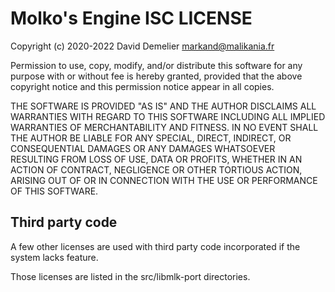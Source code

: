 Molko's Engine ISC LICENSE
==========================

Copyright (c) 2020-2022 David Demelier <markand@malikania.fr>

Permission to use, copy, modify, and/or distribute this software for any
purpose with or without fee is hereby granted, provided that the above
copyright notice and this permission notice appear in all copies.

THE SOFTWARE IS PROVIDED "AS IS" AND THE AUTHOR DISCLAIMS ALL WARRANTIES
WITH REGARD TO THIS SOFTWARE INCLUDING ALL IMPLIED WARRANTIES OF
MERCHANTABILITY AND FITNESS. IN NO EVENT SHALL THE AUTHOR BE LIABLE FOR
ANY SPECIAL, DIRECT, INDIRECT, OR CONSEQUENTIAL DAMAGES OR ANY DAMAGES
WHATSOEVER RESULTING FROM LOSS OF USE, DATA OR PROFITS, WHETHER IN AN
ACTION OF CONTRACT, NEGLIGENCE OR OTHER TORTIOUS ACTION, ARISING OUT OF
OR IN CONNECTION WITH THE USE OR PERFORMANCE OF THIS SOFTWARE.

Third party code
----------------

A few other licenses are used with third party code incorporated if the system
lacks feature.

Those licenses are listed in the src/libmlk-port directories.
